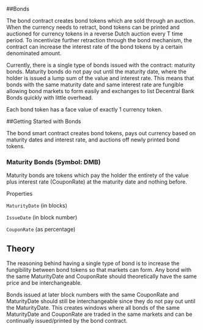 ##Bonds

The bond contract creates bond tokens which are sold through an auction. When the currency needs to retract, bond tokens can be printed and auctioned for currency tokens in a reverse Dutch auction every T time period. To incentivize further retraction through the bond mechanism, the contract can increase the interest rate of the bond tokens by a certain denominated amount.

Currently, there is a single type of bonds issued with the contract: maturity bonds. Maturity bonds do not pay out until the maturity date, where the holder is issued a lump sum of the value and interest rate. This means that bonds with the same maturity date and same interest rate are fungible allowing bond markets to form easily and exchanges to list Decentral Bank Bonds quickly with little overhead. 

Each bond token has a face value of exactly 1 currency token. 

##Getting Started with Bonds

The bond smart contract creates bond tokens, pays out currency based on maturity dates and interest rate, and auctions off newly printed bond tokens. 


### Maturity Bonds (Symbol: DMB)

Maturity bonds are tokens which pay the holder the entirety of the value plus interest rate (CouponRate) at the maturity date and nothing before. 

Properties

`MaturityDate` (in blocks)

`IssueDate` (in block number)

`CouponRate` (as percentage)

## Theory 

The reasoning behind having a single type of bond is to increase the fungibility between bond tokens so that markets can form. Any bond with the same MaturityDate and CouponRate should theoretically have the same price and be interchangeable. 

Bonds issued at later block numbers with the same CouponRate and MaturityDate should still be interchangeable since they do not pay out until the MaturityDate. This creates windows where all bonds of the same MaturityDate and CouponRate are traded in the same markets and can be continually issued/printed by the bond contract. 
